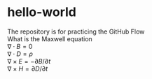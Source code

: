 # hello-world
The repository is for practicing the GitHub Flow  
What is the Maxwell equation  
$\nabla \cdot B = 0$  
$\nabla \cdot D = \rho$  
$\nabla \times E = -\partial B/\partial t$  
$\nabla \times H = \partial D/\partial t$  

